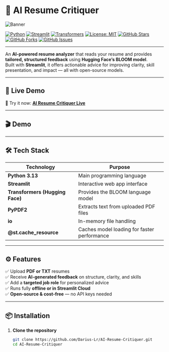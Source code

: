 # 📃 AI Resume Critiquer

![Banner](https://raw.githubusercontent.com/Darius-Lr/AI-Resume-Critiquer/main/banner.png)

[![Python](https://img.shields.io/badge/Python-3.11-blue?logo=python&logoColor=white)](https://www.python.org/)
[![Streamlit](https://img.shields.io/badge/Streamlit-1.40.0-ff4b4b?logo=streamlit&logoColor=white)](https://streamlit.io/)
[![Transformers](https://img.shields.io/badge/HuggingFace-Transformers-yellow?logo=huggingface&logoColor=white)](https://huggingface.co/transformers/)
[![License: MIT](https://img.shields.io/badge/License-MIT-green.svg)](LICENSE)
[![GitHub Stars](https://img.shields.io/github/stars/Darius-Lr/AI-Resume-Critiquer.svg?style=social)](https://github.com/Darius-Lr/AI-Resume-Critiquer/stargazers)
[![GitHub Forks](https://img.shields.io/github/forks/Darius-Lr/AI-Resume-Critiquer.svg?style=social)](https://github.com/Darius-Lr/AI-Resume-Critiquer/network/members)
[![GitHub Issues](https://img.shields.io/github/issues/Darius-Lr/AI-Resume-Critiquer.svg)](https://github.com/Darius-Lr/AI-Resume-Critiquer/issues)

---

An **AI-powered resume analyzer** that reads your resume and provides **tailored, structured feedback** using **Hugging Face’s BLOOM model**.  
Built with **Streamlit**, it offers actionable advice for improving clarity, skill presentation, and impact — all with open-source models.

---

## 🔗 Live Demo

🚀 Try it now: **[AI Resume Critiquer Live](https://ml-resume-critiquer.streamlit.app/)**  


---

## 🎬 Demo



---


## 🛠️ Tech Stack

| Technology | Purpose |
|-------------|----------|
| **Python 3.13** | Main programming language |
| **Streamlit** | Interactive web app interface |
| **Transformers (Hugging Face)** | Provides the BLOOM language model |
| **PyPDF2** | Extracts text from uploaded PDF files |
| **io** | In-memory file handling |
| **@st.cache_resource** | Caches model loading for faster performance |

---

## ⚙️ Features

✅ Upload **PDF or TXT** resumes  
✅ Receive **AI-generated feedback** on structure, clarity, and skills  
✅ Add a **targeted job role** for personalized advice  
✅ Runs fully **offline or in Streamlit Cloud**  
✅ **Open-source & cost-free** — no API keys needed  

---

## 📦 Installation

1. **Clone the repository**
   ```bash
   git clone https://github.com/Darius-Lr/AI-Resume-Critiquer.git
   cd AI-Resume-Critiquer
